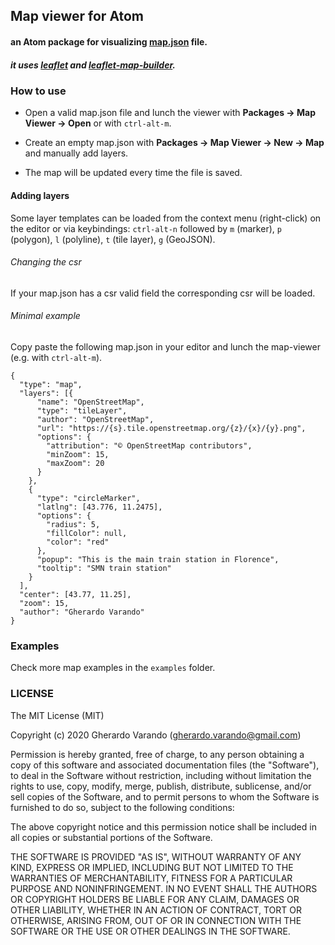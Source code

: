 ## Map viewer for Atom

#### an Atom package for visualizing [map.json](https://github.com/gherardovarando/map.schema.json) file.

##### it uses [leaflet](http://leafletjs.com/) and [leaflet-map-builder](https://www.npmjs.com/package/leaflet-map-builder).

### How to use

- Open a valid map.json file and lunch the viewer with **Packages -> Map Viewer -> Open** or with `ctrl-alt-m`.

- Create an empty map.json with **Packages -> Map Viewer -> New -> Map** and manually add layers.

- The map will be updated every time the file is saved.

#### Adding layers

Some layer templates can be loaded from the context menu (right-click) on the editor or via keybindings: `ctrl-alt-n` followed by `m` (marker), `p` (polygon), `l` (polyline), `t` (tile layer), `g` (GeoJSON).

###### Changing the csr

If your map.json has a csr valid field the corresponding csr will be loaded.


###### Minimal example

Copy paste the following map.json in your editor and lunch the map-viewer (e.g. with `ctrl-alt-m`).

```
{
  "type": "map",
  "layers": [{
      "name": "OpenStreetMap",
      "type": "tileLayer",
      "author": "OpenStreetMap",
      "url": "https://{s}.tile.openstreetmap.org/{z}/{x}/{y}.png",
      "options": {
        "attribution": "© OpenStreetMap contributors",
        "minZoom": 15,
        "maxZoom": 20
      }
    },
    {
      "type": "circleMarker",
      "latlng": [43.776, 11.2475],
      "options": {
        "radius": 5,
        "fillColor": null,
        "color": "red"
      },
      "popup": "This is the main train station in Florence",
      "tooltip": "SMN train station"
    }
  ],
  "center": [43.77, 11.25],
  "zoom": 15,
  "author": "Gherardo Varando"
}
```

### Examples

Check more map examples in the `examples` folder.


### LICENSE

The MIT License (MIT)

Copyright (c) 2020 Gherardo Varando (gherardo.varando@gmail.com)

Permission is hereby granted, free of charge, to any person obtaining a copy of this software and associated documentation files (the "Software"), to deal in the Software without restriction, including without limitation the rights to use, copy, modify, merge, publish, distribute, sublicense, and/or sell copies of the Software, and to permit persons to whom the Software is furnished to do so, subject to the following conditions:

The above copyright notice and this permission notice shall be included in all copies or substantial portions of the Software.

THE SOFTWARE IS PROVIDED "AS IS", WITHOUT WARRANTY OF ANY KIND, EXPRESS OR IMPLIED, INCLUDING BUT NOT LIMITED TO THE WARRANTIES OF MERCHANTABILITY, FITNESS FOR A PARTICULAR PURPOSE AND NONINFRINGEMENT. IN NO EVENT SHALL THE AUTHORS OR COPYRIGHT HOLDERS BE LIABLE FOR ANY CLAIM, DAMAGES OR OTHER LIABILITY, WHETHER IN AN ACTION OF CONTRACT, TORT OR OTHERWISE, ARISING FROM, OUT OF OR IN CONNECTION WITH THE SOFTWARE OR THE USE OR OTHER DEALINGS IN THE SOFTWARE.

